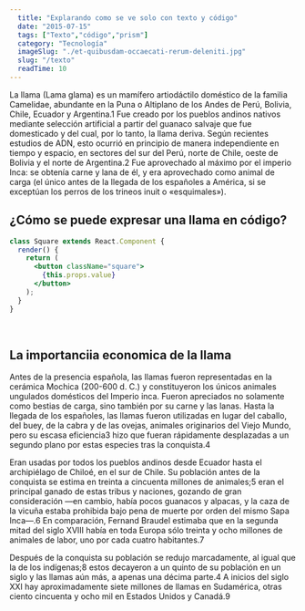 ```yaml
---
  title: "Explarando como se ve solo con texto y código"
  date: "2015-07-15"
  tags: ["Texto","código","prism"]
  category: "Tecnología"
  imageSlug: "./et-quibusdam-occaecati-rerum-deleniti.jpg"
  slug: "/texto"
  readTime: 10
---
```


La llama (Lama glama) es un mamífero artiodáctilo doméstico de la familia Camelidae, abundante en la Puna o Altiplano de los Andes de Perú, Bolivia, Chile, Ecuador y Argentina.1​ Fue creado por los pueblos andinos nativos mediante selección artificial a partir del guanaco salvaje que fue domesticado y del cual, por lo tanto, la llama deriva. Según recientes estudios de ADN, esto ocurrió en principio de manera independiente en tiempo y espacio, en sectores del sur del Perú, norte de Chile, oeste de Bolivia y el norte de Argentina.2​ Fue aprovechado al máximo por el imperio Inca: se obtenía carne y lana de él, y era aprovechado como animal de carga (el único antes de la llegada de los españoles a América, si se exceptúan los perros de los trineos inuit o «esquimales»).

## ¿Cómo se puede expresar una llama en código?

```jsx
class Square extends React.Component {
  render() {
    return (
      <button className="square">
        {this.props.value}
      </button>
    );
  }
}
```

&nbsp;
## La importanciia economica de la llama

Antes de la presencia española, las llamas fueron representadas en la cerámica Mochica (200-600 d. C.) y constituyeron los únicos animales ungulados domésticos del Imperio inca. Fueron apreciados no solamente como bestias de carga, sino también por su carne y las lanas. Hasta la llegada de los españoles, las llamas fueron utilizadas en lugar del caballo, del buey, de la cabra y de las ovejas, animales originarios del Viejo Mundo, pero su escasa eficiencia3​ hizo que fueran rápidamente desplazadas a un segundo plano por estas especies tras la conquista.4​

Eran usadas por todos los pueblos andinos desde Ecuador hasta el archipiélago de Chiloé, en el sur de Chile. Su población antes de la conquista se estima en treinta a cincuenta millones de animales;5​ eran el principal ganado de estas tribus y naciones, gozando de gran consideración —en cambio, había pocos guanacos y alpacas, y la caza de la vicuña estaba prohibida bajo pena de muerte por orden del mismo Sapa Inca—.6​ En comparación, Fernand Braudel estimaba que en la segunda mitad del siglo XVIII había en toda Europa sólo treinta y ocho millones de animales de labor, uno por cada cuatro habitantes.7​

Después de la conquista su población se redujo marcadamente, al igual que la de los indígenas;8​ estos decayeron a un quinto de su población en un siglo y las llamas aún más, a apenas una décima parte.4​ A inicios del siglo XXI hay aproximadamente siete millones de llamas en Sudamérica, otras ciento cincuenta y ocho mil en Estados Unidos y Canadá.9​